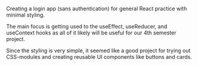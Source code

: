 Creating a login app (sans authentication) for general React practice with minimal styling.

The main focus is getting used to the useEffect, useReducer, and useContext hooks as all of it likely will be useful for our 4th semester project.

Since the styling is very simple, it seemed like a good project for trying out  CSS-modules and creating reusable UI components like buttons and cards.






